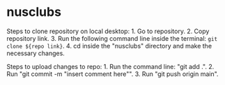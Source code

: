 # nusclubs

Steps to clone repository on local desktop:
    1. Go to repository.
    2. Copy repository link.
    3. Run the following command line inside the terminal: `git clone ${repo link}`.
    4. cd inside the "nusclubs" directory and make the necessary changes.

Steps to upload changes to repo:
    1. Run the command line: "git add .".
    2. Run "git commit -m "insert comment here"".
    3. Run "git push origin main".
